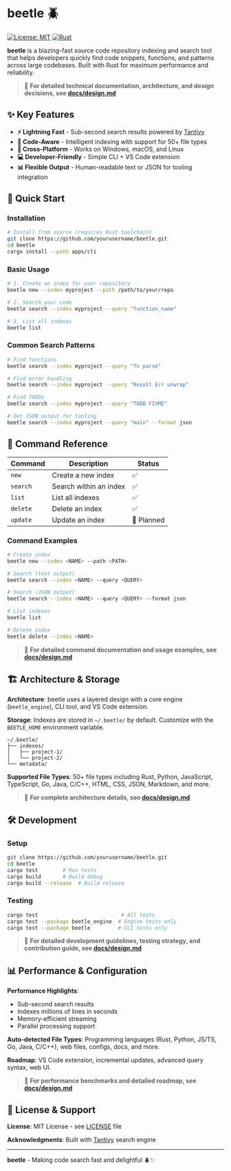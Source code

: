 # beetle 🪲

[![License: MIT](https://img.shields.io/badge/License-MIT-yellow.svg)](https://opensource.org/licenses/MIT)
[![Rust](https://img.shields.io/badge/rust-%23000000.svg?style=flat&logo=rust&logoColor=white)](https://www.rust-lang.org)

**beetle** is a blazing-fast source code repository indexing and search tool that helps developers quickly find code snippets, functions, and patterns across large codebases. Built with Rust for maximum performance and reliability.

> 📖 **For detailed technical documentation, architecture, and design decisions, see [docs/design.md](docs/design.md)**

## ✨ Key Features

- **⚡ Lightning Fast** - Sub-second search results powered by [Tantivy](https://github.com/quickwit-oss/tantivy)
- **🧠 Code-Aware** - Intelligent indexing with support for 50+ file types
- **🚀 Cross-Platform** - Works on Windows, macOS, and Linux
- **💻 Developer-Friendly** - Simple CLI + VS Code extension
- **📊 Flexible Output** - Human-readable text or JSON for tooling integration

## 🚀 Quick Start

### Installation

```bash
# Install from source (requires Rust toolchain)
git clone https://github.com/yourusername/beetle.git
cd beetle
cargo install --path apps/cli
```

### Basic Usage

```bash
# 1. Create an index for your repository
beetle new --index myproject --path /path/to/your/repo

# 2. Search your code
beetle search --index myproject --query "function_name"

# 3. List all indexes
beetle list
```

### Common Search Patterns

```bash
# Find functions
beetle search --index myproject --query "fn parse"

# Find error handling
beetle search --index myproject --query "Result Err unwrap"

# Find TODOs
beetle search --index myproject --query "TODO FIXME"

# Get JSON output for tooling
beetle search --index myproject --query "main" --format json
```

## 📖 Command Reference

| Command | Description | Status |
|---------|-------------|---------|
| `new` | Create a new index | ✅ |
| `search` | Search within an index | ✅ |
| `list` | List all indexes | ✅ |
| `delete` | Delete an index | ✅ |
| `update` | Update an index | 🚧 Planned |

### Command Examples

```bash
# Create index
beetle new --index <NAME> --path <PATH>

# Search (text output)
beetle search --index <NAME> --query <QUERY>

# Search (JSON output)
beetle search --index <NAME> --query <QUERY> --format json

# List indexes
beetle list

# Delete index
beetle delete --index <NAME>
```

> 📖 **For detailed command documentation and usage examples, see [docs/design.md](docs/design.md)**

## 🏗️ Architecture & Storage

**Architecture**: beetle uses a layered design with a core engine (`beetle_engine`), CLI tool, and VS Code extension.

**Storage**: Indexes are stored in `~/.beetle/` by default. Customize with the `BEETLE_HOME` environment variable.

```
~/.beetle/
├── indexes/
│   ├── project-1/
│   └── project-2/
└── metadata/
```

**Supported File Types**: 50+ file types including Rust, Python, JavaScript, TypeScript, Go, Java, C/C++, HTML, CSS, JSON, Markdown, and more.

> 📖 **For complete architecture details, see [docs/design.md](docs/design.md)**

## 🛠️ Development

### Setup

```bash
git clone https://github.com/yourusername/beetle.git
cd beetle
cargo test        # Run tests
cargo build       # Build debug
cargo build --release  # Build release
```

### Testing

```bash
cargo test                           # All tests
cargo test --package beetle_engine  # Engine tests only
cargo test --package beetle         # CLI tests only
```

> 📖 **For detailed development guidelines, testing strategy, and contribution guide, see [docs/design.md](docs/design.md)**

## 📊 Performance & Configuration

**Performance Highlights**:
- Sub-second search results
- Indexes millions of lines in seconds  
- Memory-efficient streaming
- Parallel processing support

**Auto-detected File Types**: Programming languages (Rust, Python, JS/TS, Go, Java, C/C++), web files, configs, docs, and more.

**Roadmap**: VS Code extension, incremental updates, advanced query syntax, web UI.

> 📖 **For performance benchmarks and detailed roadmap, see [docs/design.md](docs/design.md)**

## 📄 License & Support

**License**: MIT License - see [LICENSE](LICENSE) file

**Acknowledgments**: Built with [Tantivy](https://github.com/quickwit-oss/tantivy) search engine

---

**beetle** - Making code search fast and delightful 🪲✨

